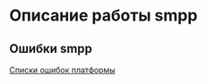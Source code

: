 # Описание работы smpp

## Ошибки smpp

[Списки ошибок платформы](https://github.com/smsgate/smppGateDoc/blob/master/smpp_error.md)
